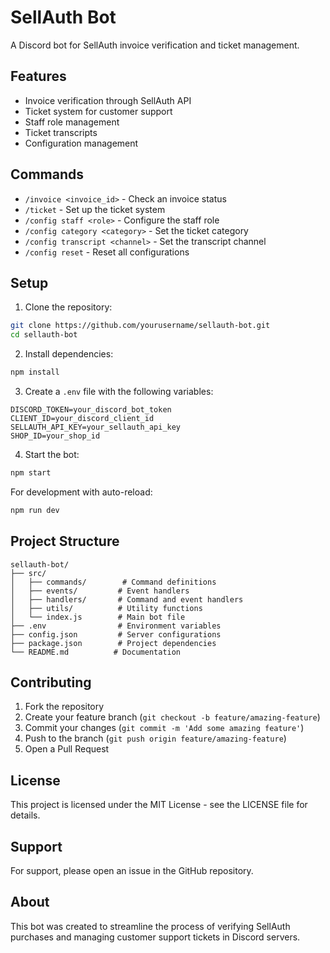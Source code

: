 # SellAuth Bot

A Discord bot for SellAuth invoice verification and ticket management.

## Features

- Invoice verification through SellAuth API
- Ticket system for customer support
- Staff role management
- Ticket transcripts
- Configuration management

## Commands

- `/invoice <invoice_id>` - Check an invoice status
- `/ticket` - Set up the ticket system
- `/config staff <role>` - Configure the staff role
- `/config category <category>` - Set the ticket category
- `/config transcript <channel>` - Set the transcript channel
- `/config reset` - Reset all configurations

## Setup

1. Clone the repository:
```bash
git clone https://github.com/yourusername/sellauth-bot.git
cd sellauth-bot
```

2. Install dependencies:
```bash
npm install
```

3. Create a `.env` file with the following variables:
```
DISCORD_TOKEN=your_discord_bot_token
CLIENT_ID=your_discord_client_id
SELLAUTH_API_KEY=your_sellauth_api_key
SHOP_ID=your_shop_id
```

4. Start the bot:
```bash
npm start
```

For development with auto-reload:
```bash
npm run dev
```

## Project Structure

```
sellauth-bot/
├── src/
│   ├── commands/        # Command definitions
│   ├── events/         # Event handlers
│   ├── handlers/       # Command and event handlers
│   ├── utils/          # Utility functions
│   └── index.js        # Main bot file
├── .env                # Environment variables
├── config.json         # Server configurations
├── package.json        # Project dependencies
└── README.md          # Documentation
```

## Contributing

1. Fork the repository
2. Create your feature branch (`git checkout -b feature/amazing-feature`)
3. Commit your changes (`git commit -m 'Add some amazing feature'`)
4. Push to the branch (`git push origin feature/amazing-feature`)
5. Open a Pull Request

## License

This project is licensed under the MIT License - see the LICENSE file for details.

## Support

For support, please open an issue in the GitHub repository.

## About

This bot was created to streamline the process of verifying SellAuth purchases and managing customer support tickets in Discord servers. 